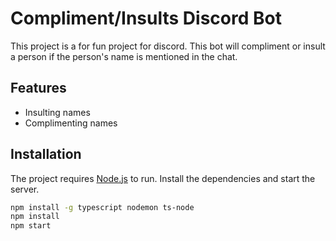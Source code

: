 # Compliment/Insults Discord Bot

This project is a for fun project for discord. This bot will compliment or insult a person if the person's name is mentioned in the chat.
## Features

- Insulting names
- Complimenting names

## Installation

The project requires [Node.js](https://nodejs.org/) to run.
Install the dependencies and start the server.

```sh
npm install -g typescript nodemon ts-node
npm install
npm start
```
